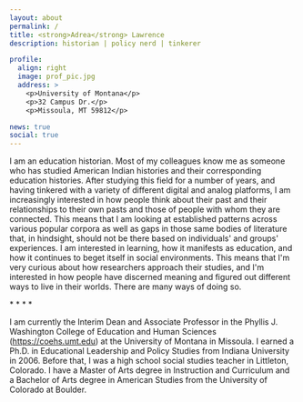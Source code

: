 ```yaml
---
layout: about
permalink: /
title: <strong>Adrea</strong> Lawrence
description: historian | policy nerd | tinkerer

profile:
  align: right
  image: prof_pic.jpg
  address: >
    <p>University of Montana</p>
    <p>32 Campus Dr.</p>
    <p>Missoula, MT 59812</p>

news: true
social: true
---
```


I am an education historian.  Most of my colleagues know me as someone who has studied American Indian histories and their corresponding education histories.  After studying this field for a number of years, and having tinkered with a variety of different digital and analog platforms, I am increasingly interested in how people think about their past and their relationships to their own pasts and those of people with whom they are connected.  This means that I am looking at established patterns across various popular corpora as well as gaps in those same bodies of literature that, in hindsight, should not be there based on individuals' and groups' experiences.  I am interested in learning, how it manifests as education, and how it continues to beget itself in social environments.  This means that I'm very curious about how researchers approach their studies, and I'm interested in how people have discerned meaning and figured out different ways to live in their worlds.  There are many ways of doing so.

\*    *    *    *

I am currently the Interim Dean and Associate Professor in the Phyllis J. Washington College of Education and Human Sciences (https://coehs.umt.edu) at the University of Montana in Missoula.  I earned a Ph.D. in Educational Leadership and Policy Studies from Indiana University in 2006.  Before that, I was a high school social studies teacher in Littleton, Colorado.  I have a Master of Arts degree in Instruction and Curriculum  and a Bachelor of Arts degree in American Studies from the University of Colorado at Boulder.
